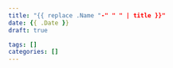 ```yaml
---
title: "{{ replace .Name "-" " " | title }}"
date: {{ .Date }}
draft: true

tags: []
categories: []
---
```




<!--more-->

